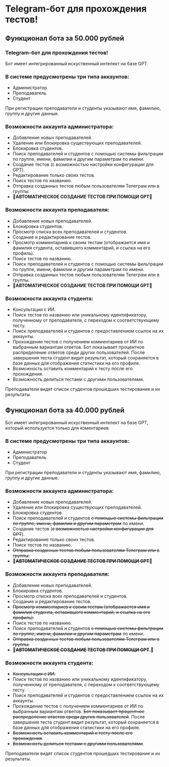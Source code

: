 # Telegram-бот для прохождения тестов!

## Функционал бота за 50.000 рублей

### Telegram-бот для прохождения тестов!

Бот имеет интегрированный искуственный интелект на базе GPT.

### В системе предусмотрены три типа аккаунтов:
- Администратор
- Преподаватель
- Студент

При регистрации преподаватели и студенты указывают имя, фамилию, группу и другие данные.

### Возможности аккаунта администратора:
- Добавление новых преподавателей.
- Удаление или блокировка существующих преподавателей.
- Блокировка студентов.
- Поиск преподавателей и студентов с помощью системы фильтрации по группе, имени, фамилии и другим параметрам по имени.
- Создание тестов (с возможностью настройки конфигурации для GPT).
- Редактирование только своих тестов.
- Поиск тестов по названию.
- Отправка созданных тестов любым пользователям Телеграм или в группы.
- 🤯**АВТОМАТИЧЕСКОЕ СОЗДАНИЕ ТЕСТОВ ПРИ ПОМОЩИ GPT**🤯

### Возможности аккаунта преподавателя:
- Добавление новых преподавателей.
- Блокировка студентов.
- Просмотр списка всех преподавателей и студентов.
- Создание и редактирование тестов.
- Просмотр комментариев к своим тестам (отображается имя и фамилия студента, оставившего комментарий, и ссылка на его профиль).
- Поиск тестов по названию.
- Поиск преподавателей и студентов с помощью системы фильтрации по группе, имени, фамилии и другим параметрам по имени.
- Отправка созданных тестов любым пользователям Телеграм или в группы.
- 🤯**АВТОМАТИЧЕСКОЕ СОЗДАНИЕ ТЕСТОВ ПРИ ПОМОЩИ GPT**🤯

### Возможности аккаунта студента:
- Консультация с ИИ.
- Поиск тестов по названию или уникальному идентификатору, полученному от преподавателя, с переходом к соответствующему тесту.
- Поиск преподавателей и студентов с предоставлением ссылок на их аккаунты.
- Прохождение тестов с получением комментариев от ИИ по выбранным вариантам ответов. Бот показывает процентное распределение ответов среди других пользователей. После завершения теста студент видит результат, который сохраняется в базе данных для отображения статистики на его профиле.
- Возможность оставить комментарий к тесту после его прохождения.
- Возможность делиться тестами с другими пользователями.

Преподаватели видят список студентов прошедших тестирование и их результаты.


## Функционал бота за 40.000 рублей
Бот имеет интегрированный искуственный интелект на базе GPT, который используется только для коментариев.

### В системе предусмотрены три типа аккаунтов:
- Администратор
- Преподаватель
- Студент

При регистрации преподаватели и студенты указывают имя, фамилию, группу и другие данные.

### Возможности аккаунта администратора:
- Добавление новых преподавателей.
- Удаление или блокировка существующих преподавателей.
- Блокировка студентов.
- Поиск преподавателей и студентов ~~с помощью системы фильтрации по группе, имени, фамилии и другим параметрам~~ по имени.
- Создание тестов (~~с возможностью настройки конфигурации для GPT~~).
- Редактирование только своих тестов.
- Поиск тестов по названию.
- ~~Отправка созданных тестов любым пользователям Телеграм или в группы.~~
- 🤯**~~АВТОМАТИЧЕСКОЕ СОЗДАНИЕ ТЕСТОВ ПРИ ПОМОЩИ GPT~~**🤯

### Возможности аккаунта преподавателя:
- Добавление новых преподавателей.
- Блокировка студентов.
- Просмотр списка всех преподавателей и студентов.
- Создание и редактирование тестов.
- ~~Просмотр комментариев к своим тестам (отображается имя и фамилия студента, оставившего комментарий, и ссылка на его профиль).~~
- Поиск тестов по названию.
- Поиск преподавателей и студентов ~~с помощью системы фильтрации по группе, имени, фамилии и другим параметрам~~ по имени.
- ~~Отправка созданных тестов любым пользователям Телеграм или в группы.~~
- 🤯**~~АВТОМАТИЧЕСКОЕ СОЗДАНИЕ ТЕСТОВ ПРИ ПОМОЩИ GPT~~.**🤯

### Возможности аккаунта студента:
- ~~Консультация с ИИ.~~
- Поиск тестов по названию или уникальному идентификатору, полученному от преподавателя, с переходом к соответствующему тесту.
- Поиск преподавателей и студентов с предоставлением ссылок на их аккаунты.
- Прохождение тестов с получением комментариев от ИИ по выбранным вариантам ответов. ~~Бот показывает процентное распределение ответов среди других пользователей~~. После завершения теста студент видит результат, который сохраняется в базе данных для отображения статистики на его профиле.
- ~~Возможность оставить комментарий к тесту после его прохождения~~.
- ~~Возможность делиться тестами с другими пользователями~~.

Преподаватели видят список студентов прошедших тестирование и их результаты.